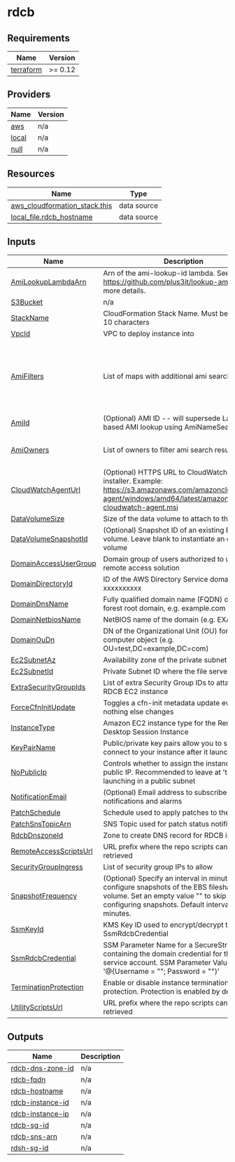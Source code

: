 # rdcb

<!-- BEGIN TFDOCS -->
## Requirements

| Name | Version |
|------|---------|
| <a name="requirement_terraform"></a> [terraform](#requirement\_terraform) | >= 0.12 |

## Providers

| Name | Version |
|------|---------|
| <a name="provider_aws"></a> [aws](#provider\_aws) | n/a |
| <a name="provider_local"></a> [local](#provider\_local) | n/a |
| <a name="provider_null"></a> [null](#provider\_null) | n/a |

## Resources

| Name | Type |
|------|------|
| [aws_cloudformation_stack.this](https://registry.terraform.io/providers/hashicorp/aws/latest/docs/data-sources/cloudformation_stack) | data source |
| [local_file.rdcb_hostname](https://registry.terraform.io/providers/hashicorp/local/latest/docs/data-sources/file) | data source |

## Inputs

| Name | Description | Type | Default | Required |
|------|-------------|------|---------|:--------:|
| <a name="input_AmiLookupLambdaArn"></a> [AmiLookupLambdaArn](#input\_AmiLookupLambdaArn) | Arn of the ami-lookup-id lambda. See https://github.com/plus3it/lookup-ami-ids for more details. | `string` | n/a | yes |
| <a name="input_S3Bucket"></a> [S3Bucket](#input\_S3Bucket) | n/a | `any` | n/a | yes |
| <a name="input_StackName"></a> [StackName](#input\_StackName) | CloudFormation Stack Name.  Must be less than 10 characters | `string` | n/a | yes |
| <a name="input_VpcId"></a> [VpcId](#input\_VpcId) | VPC to deploy instance into | `string` | n/a | yes |
| <a name="input_AmiFilters"></a> [AmiFilters](#input\_AmiFilters) | List of maps with additional ami search filters | <pre>list(object(<br>    {<br>      Name   = string,<br>      Values = list(string)<br>    }<br>  ))</pre> | <pre>[<br>  {<br>    "Name": "name",<br>    "Values": [<br>      "Windows_Server-2016-English-Full-Base-*"<br>    ]<br>  }<br>]</pre> | no |
| <a name="input_AmiId"></a> [AmiId](#input\_AmiId) | (Optional) AMI ID -- will supersede Lambda-based AMI lookup using AmiNameSearchString | `string` | `""` | no |
| <a name="input_AmiOwners"></a> [AmiOwners](#input\_AmiOwners) | List of owners to filter ami search results against | `list(string)` | <pre>[<br>  "amazon"<br>]</pre> | no |
| <a name="input_CloudWatchAgentUrl"></a> [CloudWatchAgentUrl](#input\_CloudWatchAgentUrl) | (Optional) HTTPS URL to CloudWatch Agent installer. Example: https://s3.amazonaws.com/amazoncloudwatch-agent/windows/amd64/latest/amazon-cloudwatch-agent.msi | `string` | `""` | no |
| <a name="input_DataVolumeSize"></a> [DataVolumeSize](#input\_DataVolumeSize) | Size of the data volume to attach to the instance | `string` | `"50"` | no |
| <a name="input_DataVolumeSnapshotId"></a> [DataVolumeSnapshotId](#input\_DataVolumeSnapshotId) | (Optional) Snapshot ID of an existing EBS volume. Leave blank to instantiate an empty volume | `string` | `""` | no |
| <a name="input_DomainAccessUserGroup"></a> [DomainAccessUserGroup](#input\_DomainAccessUserGroup) | Domain group of users authorized to use the remote access solution | `string` | `"yourgroupname"` | no |
| <a name="input_DomainDirectoryId"></a> [DomainDirectoryId](#input\_DomainDirectoryId) | ID of the AWS Directory Service domain, e.g. d-xxxxxxxxxx | `string` | `"d-xxxxxxxxxx"` | no |
| <a name="input_DomainDnsName"></a> [DomainDnsName](#input\_DomainDnsName) | Fully qualified domain name (FQDN) of the forest root domain, e.g. example.com | `string` | `"ad.example.com"` | no |
| <a name="input_DomainNetbiosName"></a> [DomainNetbiosName](#input\_DomainNetbiosName) | NetBIOS name of the domain (e.g. EXAMPLE) | `string` | `"example"` | no |
| <a name="input_DomainOuDn"></a> [DomainOuDn](#input\_DomainOuDn) | DN of the Organizational Unit (OU) for the RDCB computer object (e.g. OU=test,DC=example,DC=com) | `string` | `"DC=example,DC=com"` | no |
| <a name="input_Ec2SubnetAz"></a> [Ec2SubnetAz](#input\_Ec2SubnetAz) | Availability zone of the private subnet | `string` | `"us-east-1a"` | no |
| <a name="input_Ec2SubnetId"></a> [Ec2SubnetId](#input\_Ec2SubnetId) | Private Subnet ID where the file server will run | `string` | `"subnet-xxxxxxxx"` | no |
| <a name="input_ExtraSecurityGroupIds"></a> [ExtraSecurityGroupIds](#input\_ExtraSecurityGroupIds) | List of extra Security Group IDs to attach to the RDCB EC2 instance | `list(string)` | `[]` | no |
| <a name="input_ForceCfnInitUpdate"></a> [ForceCfnInitUpdate](#input\_ForceCfnInitUpdate) | Toggles a cfn-init metadata update even if nothing else changes | `string` | `"A"` | no |
| <a name="input_InstanceType"></a> [InstanceType](#input\_InstanceType) | Amazon EC2 instance type for the Remote Desktop Session Instance | `string` | `"t2.medium"` | no |
| <a name="input_KeyPairName"></a> [KeyPairName](#input\_KeyPairName) | Public/private key pairs allow you to securely connect to your instance after it launches | `string` | `"yourkeypair"` | no |
| <a name="input_NoPublicIp"></a> [NoPublicIp](#input\_NoPublicIp) | Controls whether to assign the instances a public IP. Recommended to leave at 'true' _unless_ launching in a public subnet | `string` | `"true"` | no |
| <a name="input_NotificationEmail"></a> [NotificationEmail](#input\_NotificationEmail) | (Optional) Email address to subscribe to notifications and alarms | `string` | `""` | no |
| <a name="input_PatchSchedule"></a> [PatchSchedule](#input\_PatchSchedule) | Schedule used to apply patches to the instance | `string` | `"cron(0 6 ? * Sat *)"` | no |
| <a name="input_PatchSnsTopicArn"></a> [PatchSnsTopicArn](#input\_PatchSnsTopicArn) | SNS Topic used for patch status notifications | `string` | `""` | no |
| <a name="input_RdcbDnszoneId"></a> [RdcbDnszoneId](#input\_RdcbDnszoneId) | Zone to create DNS record for RDCB instance | `string` | `""` | no |
| <a name="input_RemoteAccessScriptsUrl"></a> [RemoteAccessScriptsUrl](#input\_RemoteAccessScriptsUrl) | URL prefix where the repo scripts can be retrieved | `string` | `"https://raw.githubusercontent.com/plus3it/terraform-aws-remote-access/master"` | no |
| <a name="input_SecurityGroupIngress"></a> [SecurityGroupIngress](#input\_SecurityGroupIngress) | List of security group IPs to allow | `list(string)` | `[]` | no |
| <a name="input_SnapshotFrequency"></a> [SnapshotFrequency](#input\_SnapshotFrequency) | (Optional) Specify an interval in minutes to configure snapshots of the EBS fileshare volume. Set an empty value "" to skip configuring snapshots. Default interval is 60 minutes. | `string` | `"60"` | no |
| <a name="input_SsmKeyId"></a> [SsmKeyId](#input\_SsmKeyId) | KMS Key ID used to encrypt/decrypt the SsmRdcbCredential | `string` | `"xxxxxxxx-xxxx-xxxx-xxxx-xxxxxxxxxxxx"` | no |
| <a name="input_SsmRdcbCredential"></a> [SsmRdcbCredential](#input\_SsmRdcbCredential) | SSM Parameter Name for a SecureString containing the domain credential for the RDCB service account. SSM Parameter Value format is '@{Username = "<user>"; Password = "<password>"}' | `string` | `"/your-path/rdcb/credential"` | no |
| <a name="input_TerminationProtection"></a> [TerminationProtection](#input\_TerminationProtection) | Enable or disable instance termination protection.  Protection is enabled by default. | `string` | `true` | no |
| <a name="input_UtilityScriptsUrl"></a> [UtilityScriptsUrl](#input\_UtilityScriptsUrl) | URL prefix where the repo scripts can be retrieved | `string` | `"https://raw.githubusercontent.com/plus3it/utils/master"` | no |

## Outputs

| Name | Description |
|------|-------------|
| <a name="output_rdcb-dns-zone-id"></a> [rdcb-dns-zone-id](#output\_rdcb-dns-zone-id) | n/a |
| <a name="output_rdcb-fqdn"></a> [rdcb-fqdn](#output\_rdcb-fqdn) | n/a |
| <a name="output_rdcb-hostname"></a> [rdcb-hostname](#output\_rdcb-hostname) | n/a |
| <a name="output_rdcb-instance-id"></a> [rdcb-instance-id](#output\_rdcb-instance-id) | n/a |
| <a name="output_rdcb-instance-ip"></a> [rdcb-instance-ip](#output\_rdcb-instance-ip) | n/a |
| <a name="output_rdcb-sg-id"></a> [rdcb-sg-id](#output\_rdcb-sg-id) | n/a |
| <a name="output_rdcb-sns-arn"></a> [rdcb-sns-arn](#output\_rdcb-sns-arn) | n/a |
| <a name="output_rdsh-sg-id"></a> [rdsh-sg-id](#output\_rdsh-sg-id) | n/a |

<!-- END TFDOCS -->
